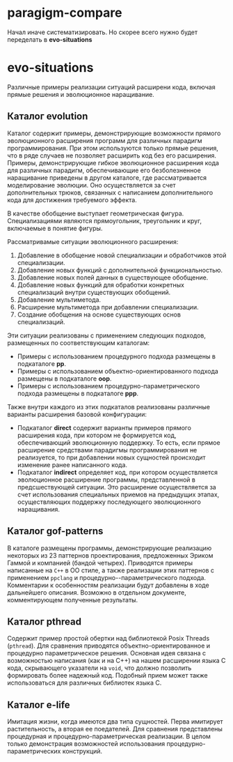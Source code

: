 # paragigm-compare

Начал иначе систематизировать. Но скорее всего нужно будет переделать в **evo-situations**

# evo-situations
Различные примеры реализации ситуаций расширени кода, включая прямые решения и эволюционное наращивание.

## Каталог evolution

Каталог содержит примеры, демонстрирующие возможности прямого эволюционного расширения программ для различных парадигм программирования. При этом используются только прямые решения, что в ряде случаев не позволяет расширить код без его расширения. Примеры, демонстрирующие гибкое эволюционное расширения кода для различных парадигм, обеспечивающие его безболезненное наращивание приведены в другом каталоге, где рассматривается моделирование эволюции. Оно осуществляется за счет дополнительных трюков, связанных с написанием дополнительного кода для достижения требуемого эффекта.

В качестве обобщение выступает геометрическая фигура. Специализациями являются прямоугольник, треугольник и круг, включаемые в понятие фигуры.

Рассматривамые ситуации эволюционного расширения:

1. Добавление в обобщение новой специализации и обработчиков этой специализации.
2. Добавление новых функций с дополнительной функциональностью.
3. Добавление новых полей данных в существующее обобщение.
4. Добавление новых функций для обработки конкретных специализаций внутри существующих обобщений.
5. Добавление мультиметода.
6. Расширение мультиметода при добавлении специализации.
7. Создание обобщения на основе существующих основ специализаций.

Эти ситуации реализованы с применением следующих подходов, размещенных по соответствующим каталогам:

- Примеры с использованием процедурного подхода размещены в подкаталоге **pp**.
- Примеры с использованием объектно-ориентированного подхода размещены в подкаталоге **oop**.
- Примеры с использованием процедурно-параметрического подхода размещены в подкаталоге **ppp**.

Также внутри каждого из этих подкаталов реализованы различные варианты расширения базовой конфигурации:

- Подкаталог **direct** содержит варианты примеров прямого расширения кода, при котором не формируется код, обеспечивающий эволюционную поддержку. То есть, если прямое расширение средствами парадигмы программирования не реализуется, то при добавлении новых сущностей происходит изменение ранее написанного кода.
- Подкаталог **indirect** определяет код, при котором осуществляется эволюционное расширение программы, представленной в предсшествующей ситуации. Это расширение осуществляется за счет использования специальных приемов на предыдущих этапах, осуществляющих поддержку последующего эволюционного наращивания.

## Каталог gof-patterns

В каталоге размещены программы, демонстрирующие реализацию некоторых из 23 паттернов проектирования, предложенных Эриком Гаммой и компанией (бандой четырех). Приводятся примеры написанные на `C++` в ОО стиле, а также реализации этих паттернов с применением `ppclang` и процедурно--параметрического подхода. Комментарии к особенностям реализации будут добавлены в ходе дальнейшего описания. Возможно в отдельном документе, комментирующем полученные результаты.

## Каталог pthread

Содержит пример простой обертки над библиотекой Posix Threads (`pthread`). Для сравнения приводятся объектно-ориентированное и процедурно параметрическое решения. Основная идея связана с возможностью написания (как и на C++) на нашем расширении языка C кода, скрывающего указатели на `void`, что должно позволить формировать более надежный код. Подобный прием может также использоваться для различных библиотек языка C.

## Каталог e-life

Имитация жизни, когда имеются два типа сущностей. Перва имитирует растительность, а вторая ее поедателей. Для сравнения представлены процедурная и процедурно-параметрическая реализации. В целом только демонстрация возможностей использования процедурно-параметрических конструкций.
